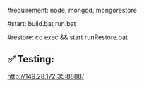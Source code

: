 #requirement: 
node, mongod, mongorestore

#start:
build.bat
run.bat

#restore:
cd exec && start runRestore.bat

## ✅ Testing:

http://149.28.172.35:8888/

